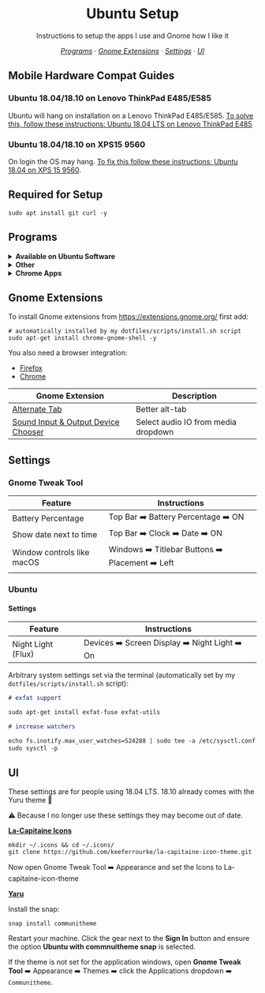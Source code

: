 <h1 align="center">Ubuntu Setup</h1>

<p align="center">Instructions to setup the apps I use and Gnome how I like it</p>

<p align="center">
    <em>
     <a href="#programs">Programs</a>
    · <a href="#gnome-extensions">Gnome Extensions</a>
    · <a href="#settings">Settings</a>
    · <a href="#ui">UI</a>
    </em>
</p>

## Mobile Hardware Compat Guides

### Ubuntu 18.04/18.10 on Lenovo ThinkPad E485/E585

Ubuntu will hang on installation on a Lenovo ThinkPad E485/E585. [To solve this, follow these instructions: Ubuntu 18.04 LTS on Lenovo ThinkPad E485](https://medium.com/@jthegedus/ubuntu-18-04-lts-on-lenovo-thinkpad-e485-15e1d601473f)

### Ubuntu 18.04/18.10 on XPS15 9560

On login the OS may hang. [To fix this follow these instructions: Ubuntu 18.04 on XPS 15 9560](https://medium.com/@jthegedus/ubuntu-18-04-lts-on-a-dell-xps-db4dcee9a2f9).

## Required for Setup

```shell
sudo apt install git curl -y
```

## Programs

<details>
<summary><b>Available on Ubuntu Software</b></summary>

| App                                     | Description                                                                                                     |
| --------------------------------------- | --------------------------------------------------------------------------------------------------------------- |
| Discord                                 | All-in-one voice and text chat for gamers                                                                       |
| GitKraken                               | Git GUI. If downloaded from their website, run: `sudo apt install libgnome-keyring-common libgnome-keyring-dev` |
| [Gimp](https://www.gimp.org/)           | GNU Image Manipulation Program                                                                                  |
| GNOME Tweaks                            | Gnome GUI Tweaks (ships with 18.10)                                                                             |
| Signal                                  | Signal Private Messenger for Windows, Mac, and Linux                                                            |
| Slack                                   | Team communication and collaboration                                                                            |
| [Solaar](https://pwr.github.io/Solaar/) | Browse faster by blocking ads and trackers that violate your privacy and cost you time and money.               |
| [Synergy](https://symless.com/synergy)  | `sudo apt install solaar` - Share one mouse and keyboard between multiple computers                                                         |
| VLC                                     | Media player                                                                                                    |
| VSCode                                  | Code Editor                                                                                                     |

</details>

<details>
<summary><b>Other</b></summary>

| App                                                                                    | Description                                                  |
| -------------------------------------------------------------------------------------- | ------------------------------------------------------------ |
| [Chrome](https://www.google.com.au/chrome/browser/desktop/index.html)                  | Google's web browser                                         |
| [Etcher](https://etcher.io)                                                            | Flash OS images to SD cards & USB drives, safely and easily. |
| [Private Internet Access](https://www.privateinternetaccess.com/pages/client-support/) | VPN                                                          |
| [Vivaldi](https://vivaldi.com/download/)                                               | Fast, customisable web browser                               |

</details>

<details>
<summary><b>Chrome Apps</b></summary>

| App                                                                                                               | Description                                |
| ----------------------------------------------------------------------------------------------------------------- | ------------------------------------------ |
| [Authy](https://chrome.google.com/webstore/detail/authy/gaedmjdfmmahhbjefcbgaolhhanlaolb?hl=en)                   | Single 2FA app running on all your devices |
| [Kindle](https://chrome.google.com/webstore/detail/kindle-cloud-reader/icdipabjmbhpdkjaihfjoikhjjeneebd?hl=en-US) | Read your Kindle titles anywhere           |

</details>

## Gnome Extensions

To install Gnome extensions from <https://extensions.gnome.org/> first add:

```shell
# automatically installed by my dotfiles/scripts/install.sh script
sudo apt-get install chrome-gnome-shell -y
```

You also need a browser integration:

- [Firefox](https://addons.mozilla.org/en-US/firefox/addon/gnome-shell-integration/)
- [Chrome](https://chrome.google.com/webstore/detail/gnome-shell-integration/gphhapmejobijbbhgpjhcjognlahblep)

| Gnome Extension                                                                                                | Description                         |
| -------------------------------------------------------------------------------------------------------------- | ----------------------------------- |
| [Alternate Tab](https://extensions.gnome.org/extension/15/alternatetab/)                                       | Better alt-tab                      |
| [Sound Input & Output Device Chooser](https://extensions.gnome.org/extension/906/sound-output-device-chooser/) | Select audio IO from media dropdown |

## Settings

### Gnome Tweak Tool

| Feature                    | Instructions                                     |
| -------------------------- | ------------------------------------------------ |
| Battery Percentage         | Top Bar ➡️ Battery Percentage ➡️ ON              |
| Show date next to time     | Top Bar ➡️ Clock ➡️ Date ➡️ ON                   |
| Window controls like macOS | Windows ➡️ Titlebar Buttons ➡️ Placement ➡️ Left |

### Ubuntu

#### Settings

| Feature            | Instructions                                   |
| ------------------ | ---------------------------------------------- |
| Night Light (Flux) | Devices ➡️ Screen Display ➡️ Night Light ➡️ On |

Arbitrary system settings set via the terminal (automatically set by my `dotfiles/scripts/install.sh` script):

```markdown
# exfat support

sudo apt-get install exfat-fuse exfat-utils

# increase watchers

echo fs.inotify.max_user_watches=524288 | sudo tee -a /etc/sysctl.conf
sudo sysctl -p
```

## UI

These settings are for people using 18.04 LTS. 18.10 already comes with the Yuru theme 💯

⚠️ Because I no longer use these settings they may become out of date.

**[La-Capitaine Icons](https://github.com/keeferrourke/la-capitaine-icon-theme#preview)**

```shell
mkdir ~/.icons && cd ~/.icons/
git clone https://github.com/keeferrourke/la-capitaine-icon-theme.git
```

Now open Gnome Tweak Tool ➡️ Appearance and set the Icons to La-capitaine-icon-theme

**[Yaru](https://github.com/ubuntu/yaru#testing-yarucommunitheme-snap-on-ubuntu-1804-bionic-beaver)**

Install the snap:

```shell
snap install communitheme
```

Restart your machine. Click the gear next to the **Sign In** button and ensure the option **Ubuntu with commnuitheme snap** is selected.

If the theme is not set for the application windows, open **Gnome Tweak Tool** ➡️ Appearance ➡️ Themes ➡️ click the Applications dropdown ➡️ `Communitheme`.
